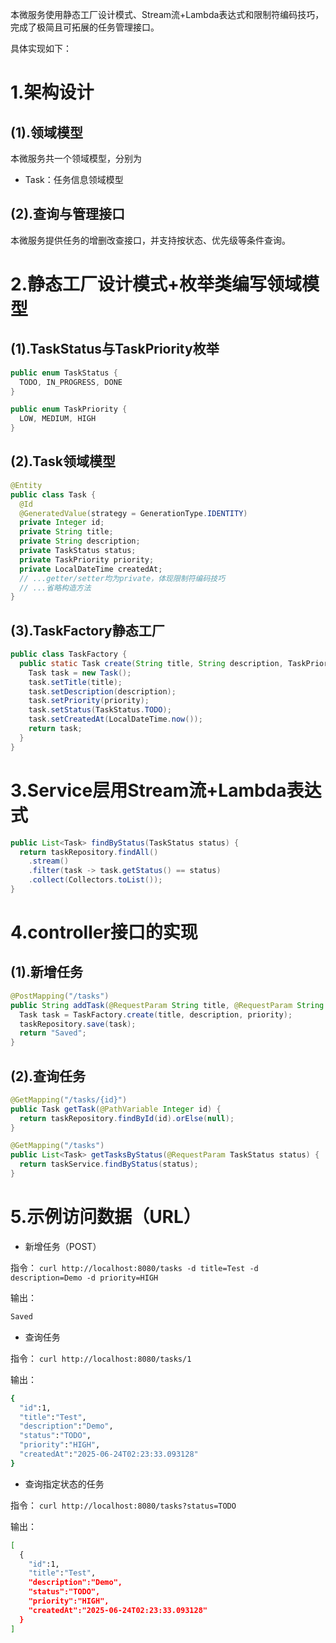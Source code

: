 本微服务使用静态工厂设计模式、Stream流+Lambda表达式和限制符编码技巧，完成了极简且可拓展的任务管理接口。

具体实现如下：

# 1.架构设计

## (1).领域模型

本微服务共一个领域模型，分别为
- Task：任务信息领域模型

## (2).查询与管理接口

本微服务提供任务的增删改查接口，并支持按状态、优先级等条件查询。

# 2.静态工厂设计模式+枚举类编写领域模型

## (1).TaskStatus与TaskPriority枚举

```java
public enum TaskStatus {
  TODO, IN_PROGRESS, DONE
}

public enum TaskPriority {
  LOW, MEDIUM, HIGH
}
```

## (2).Task领域模型

```java
@Entity
public class Task {
  @Id
  @GeneratedValue(strategy = GenerationType.IDENTITY)
  private Integer id;
  private String title;
  private String description;
  private TaskStatus status;
  private TaskPriority priority;
  private LocalDateTime createdAt;
  // ...getter/setter均为private，体现限制符编码技巧
  // ...省略构造方法
}
```

## (3).TaskFactory静态工厂

```java
public class TaskFactory {
  public static Task create(String title, String description, TaskPriority priority) {
    Task task = new Task();
    task.setTitle(title);
    task.setDescription(description);
    task.setPriority(priority);
    task.setStatus(TaskStatus.TODO);
    task.setCreatedAt(LocalDateTime.now());
    return task;
  }
}
```

# 3.Service层用Stream流+Lambda表达式

```java
public List<Task> findByStatus(TaskStatus status) {
  return taskRepository.findAll()
    .stream()
    .filter(task -> task.getStatus() == status)
    .collect(Collectors.toList());
}
```

# 4.controller接口的实现

## (1).新增任务

```java
@PostMapping("/tasks")
public String addTask(@RequestParam String title, @RequestParam String description, @RequestParam TaskPriority priority) {
  Task task = TaskFactory.create(title, description, priority);
  taskRepository.save(task);
  return "Saved";
}
```

## (2).查询任务

```java
@GetMapping("/tasks/{id}")
public Task getTask(@PathVariable Integer id) {
  return taskRepository.findById(id).orElse(null);
}

@GetMapping("/tasks")
public List<Task> getTasksByStatus(@RequestParam TaskStatus status) {
  return taskService.findByStatus(status);
}
```

# 5.示例访问数据（URL）

- 新增任务（POST）

指令：
  `curl http://localhost:8080/tasks -d title=Test -d description=Demo -d priority=HIGH`

输出：
```bash
Saved
```

- 查询任务

指令：
  `curl http://localhost:8080/tasks/1`

输出：
```bash
{
  "id":1,
  "title":"Test",
  "description":"Demo",
  "status":"TODO",
  "priority":"HIGH",
  "createdAt":"2025-06-24T02:23:33.093128"
}
```

- 查询指定状态的任务

指令：
  `curl http://localhost:8080/tasks?status=TODO`

输出：
```bash
[
  {
    "id":1,
    "title":"Test",
    "description":"Demo",
    "status":"TODO",
    "priority":"HIGH",
    "createdAt":"2025-06-24T02:23:33.093128"
  }
]
```
